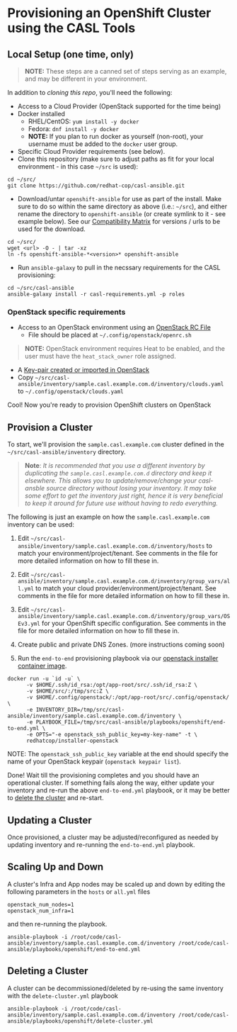 # Provisioning an OpenShift Cluster using the CASL Tools

## Local Setup (one time, only)

> **NOTE:** These steps are a canned set of steps serving as an example, and may be different in your environment.

In addition to _cloning this repo_, you'll need the following:

* Access to a Cloud Provider (OpenStack supported for the time being)
* Docker installed
  * RHEL/CentOS: `yum install -y docker`
  * Fedora: `dnf install -y docker`
  * **NOTE:** If you plan to run docker as yourself (non-root), your username must be added to the `docker` user group.
* Specific Cloud Provider requirements (see below).
* Clone this repository (make sure to adjust paths as fit for your local environment - in this case `~/src` is used):

```
cd ~/src/
git clone https://github.com/redhat-cop/casl-ansible.git
```

* Download/untar `openshift-ansible` for use as part of the install. Make sure to do so within the same directory as above (i.e.: `~/src`), and either rename the directory to `openshift-ansible` (or create symlink to it - see example below). See our [Compatibility Matrix](./README.md#compatability-matrix) for versions / urls to be used for the download.

```
cd ~/src/
wget <url> -O - | tar -xz
ln -fs openshift-ansible-*<version>* openshift-ansible
```

* Run `ansible-galaxy` to pull in the necssary requirements for the CASL provisioning:

```
cd ~/src/casl-ansible
ansible-galaxy install -r casl-requirements.yml -p roles
```

### OpenStack specific requirements
* Access to an OpenStack environment using an [OpenStack RC File](https://access.redhat.com/documentation/en-us/red_hat_openstack_platform/11/html/command-line_interface_reference/ch_cli#cli_openrc)
  * File should be placed at `~/.config/openstack/openrc.sh`
>**NOTE:** OpenStack environment requires Heat to be enabled, and the user must have the `heat_stack_owner` role assigned.
* A [Key-pair created or imported in OpenStack](https://github.com/naturalis/openstack-docs/wiki/Howto:-Creating-and-using-OpenStack-SSH-keypairs-on-Linux-and-OSX)
* Copy `~/src/casl-ansible/inventory/sample.casl.example.com.d/inventory/clouds.yaml` to `~/.config/openstack/clouds.yaml`

Cool! Now you're ready to provision OpenShift clusters on OpenStack

## Provision a Cluster

To start, we'll provision the `sample.casl.example.com` cluster defined in the `~/src/casl-ansible/inventory` directory.

> **Note**: *It is recommended that you use a different inventory by duplicating the `sample.casl.example.com.d` directory and keep it elsewhere. This allows you to update/remove/change your casl-ansble source directory without losing your inventory. It may take some effort to get the inventory just right, hence it is very beneficial to keep it around for future use without having to redo everything.*

The following is just an example on how the `sample.casl.example.com` inventory can be used:

1) Edit `~/src/casl-ansible/inventory/sample.casl.example.com.d/inventory/hosts` to match your environment/project/tenant. See comments in the file for more detailed information on how to fill these in.

2) Edit `~/src/casl-ansible/inventory/sample.casl.example.com.d/inventory/group_vars/all.yml` to match your cloud provider/environment/project/tenant. See comments in the file for more detailed information on how to fill these in.

3) Edit `~/src/casl-ansible/inventory/sample.casl.example.com.d/inventory/group_vars/OSEv3.yml` for your OpenShift specific configuration. See comments in the file for more detailed information on how to fill these in.

4) Create public and private DNS Zones. (more instructions coming soon)

6) Run the `end-to-end` provisioning playbook via our [openstack installer container image](/images/installer-openstack/).
```
docker run -u `id -u` \
      -v $HOME/.ssh/id_rsa:/opt/app-root/src/.ssh/id_rsa:Z \
      -v $HOME/src/:/tmp/src:Z \
      -v $HOME/.config/openstack/:/opt/app-root/src/.config/openstack/ \
      -e INVENTORY_DIR=/tmp/src/casl-ansible/inventory/sample.casl.example.com.d/inventory \
      -e PLAYBOOK_FILE=/tmp/src/casl-ansible/playbooks/openshift/end-to-end.yml \
      -e OPTS="-e openstack_ssh_public_key=my-key-name" -t \
      redhatcop/installer-openstack
```

NOTE: The `openstack_ssh_public_key` variable at the end should specify the name of your OpenStack keypair (`openstack keypair list`).

Done! Wait till the provisioning completes and you should have an operational cluster. If something fails along the way, either update your inventory and re-run the above `end-to-end.yml` playbook, or it may be better to [delete the cluster](https://github.com/redhat-cop/casl-ansible#deleting-a-cluster) and re-start.

## Updating a Cluster

Once provisioned, a cluster may be adjusted/reconfigured as needed by updating inventory and re-running the `end-to-end.yml` playbook.

## Scaling Up and Down

A cluster's Infra and App nodes may be scaled up and down by editing the following parameters in the `hosts` or `all.yml` files

```
openstack_num_nodes=1
openstack_num_infra=1
```

and then re-running the playbook.

```
ansible-playbook -i /root/code/casl-ansible/inventory/sample.casl.example.com.d/inventory /root/code/casl-ansible/playbooks/openshift/end-to-end.yml
```

## Deleting a Cluster

A cluster can be decommissioned/deleted by re-using the same inventory with the `delete-cluster.yml` playbook

```
ansible-playbook -i /root/code/casl-ansible/inventory/sample.casl.example.com.d/inventory /root/code/casl-ansible/playbooks/openshift/delete-cluster.yml
```
